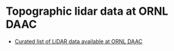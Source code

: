 # Topographic lidar data at ORNL DAAC
 - [Curated list of LiDAR data available at ORNL DAAC](lidar-ornl-daac.md)
